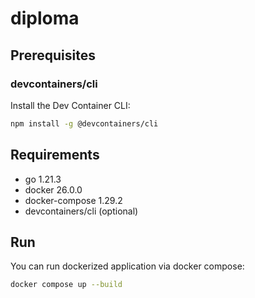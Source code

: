 # diploma

## Prerequisites

### devcontainers/cli
Install the Dev Container CLI:

```bash
npm install -g @devcontainers/cli
```

## Requirements

- go 1.21.3
- docker 26.0.0
- docker-compose 1.29.2
- devcontainers/cli (optional)

## Run
You can run dockerized application via docker compose:
```bash
docker compose up --build
```